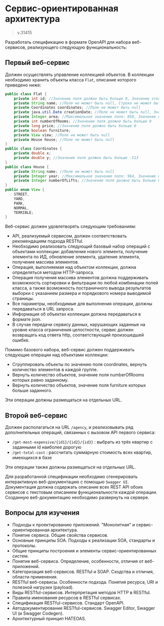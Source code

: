 # Сервис-ориентированная архитектура

> v.31415

Разработать спецификацию в формате OpenAPI для набора веб-сервисов, реализующего следующую функциональность:

## Первый веб-сервис

Должен осуществлять управление коллекцией объектов. В коллекции необходимо хранить объекты класса `Flat`, описание которого приведено ниже:

```java
public class Flat {
    private int id; //Значение поля должно быть больше 0, Значение этого поля должно быть уникальным, Значение этого поля должно генерироваться автоматически
    private String name; //Поле не может быть null, Строка не может быть пустой
    private Coordinates coordinates; //Поле не может быть null
    private java.util.Date creationDate; //Поле не может быть null, Значение этого поля должно генерироваться автоматически
    private Integer area; //Максимальное значение поля: 858, Значение поля должно быть больше 0
    private int numberOfRooms; //Значение поля должно быть больше 0
    private long price; //Значение поля должно быть больше 0
    private boolean furniture;
    private View view; //Поле не может быть null
    private House house; //Поле не может быть null
}
public class Coordinates {
    private double x;
    private double y; //Значение поля должно быть больше -513
}
public class House {
    private String name; //Поле не может быть null
    private Integer year; //Максимальное значение поля: 964, Значение поля должно быть больше 0
    private Integer numberOfLifts; //Значение поля должно быть больше 0
}
public enum View {
    STREET,
    YARD,
    PARK,
    NORMAL,
    TERRIBLE;
}
```

Веб-сервис должен удовлетворять следующим требованиям:

- API, реализуемый сервисом, должен соответствовать рекомендациям подхода RESTful.
- Необходимо реализовать следующий базовый набор операций с объектами коллекции: добавление нового элемента, получение элемента по ИД, обновление элемента, удаление элемента, получение массива элементов.
- Операция, выполняемая над объектом коллекции, должна определяться методом HTTP-запроса.
- Операция получения массива элементов должна поддерживать возможность сортировки и фильтрации по любой комбинации полей класса, а также возможность постраничного вывода результатов выборки с указанием размера и порядкового номера выводимой страницы.
- Все параметры, необходимые для выполнения операции, должны передаваться в URL запроса.
- Информация об объектах коллекции должна передаваться в формате json.
- В случае передачи сервису данных, нарушающих заданные на уровне класса ограничения целостности, сервис должен возвращать код ответа http, соответствующий произошедшей ошибке.

Помимо базового набора, веб-сервис должен поддерживать следующие операции над объектами коллекции:

- Сгруппировать объекты по значению поля coordinates, вернуть количество элементов в каждой группе.
- Вернуть количество объектов, значение поля numberOfRooms которых равно заданному.
- Вернуть количество объектов, значение поля furniture которых больше заданного.

Эти операции должны размещаться на отдельных URL.

## Второй веб-сервис

Должен располагаться на URL `/agency`, и реализовывать ряд дополнительных операций, связанных с вызовом API первого сервиса:

- `/get-most-expensive/{id1}/{id2}/{id3}` : выбрать из трёх квартир с заданными id наиболее дорогую
- `/get-total-cost` : рассчитать суммарную стоимость всех квартир, имеющихся в базе

Эти операции также должны размещаться на отдельных URL.

Для разработанной спецификации необходимо сгенерировать интерактивную веб-документацию с помощью `Swagger UI`. Документация должна содержать описание всех REST API обоих сервисов с текстовым описанием функциональности каждой операции. Созданную веб-документацию необходимо развернуть на сервере.

## Вопросы для изучения

- Подходы к проектированию приложений. "Монолитная" и сервис-ориентированная архитектура.
- Понятие сервиса. Общие свойства сервисов.
- Основные принципы SOA. Подходы к реализации SOA, стандарты и протоколы.
- Общие принципы построения и элементы сервис-ориентированных систем.
- Понятие веб-сервиса. Определение, особенности, отличия от веб-приложений.
- Категоризация веб-сервисов. RESTful и SOAP. Сходства и отличия, области применения.
- RESTful веб-сервисы. Особенности подхода. Понятия ресурса, URI и полезной нагрузки (payload).
- Виды RESTful-сервисов. Интерпретация методов HTTP в RESTful.
- Правила именования ресурсов в RESTful сервисах.
- Спецификация RESTful-сервисов. Стандарт OpenAPI.
- Автодокументирование RESTful-сервисов. Swagger Editor, Swagger UI (и Swagger Codegen).
- Архитектурный принцип HATEOAS.
